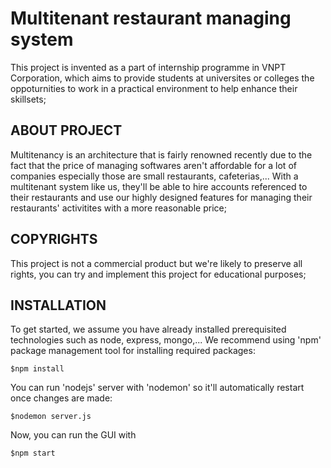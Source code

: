 # Multitenant restaurant managing system

This project is invented as a part of internship programme in VNPT Corporation,
which aims to provide students at universites or colleges the oppoturnities to work
in a practical environment to help enhance their skillsets;

ABOUT PROJECT
-------------
Multitenancy is an architecture that is fairly renowned recently due to the fact that the price of managing softwares aren't affordable for a lot of companies especially those are small restaurants, cafeterias,...
With a multitenant system like us, they'll be able to hire accounts referenced to
their restaurants and use our highly designed features for managing their restaurants' activitites with a more reasonable price;

COPYRIGHTS
----------
This project is not a commercial product but we're likely to preserve all rights,
you can try and implement this project for educational purposes;

INSTALLATION
------------
To get started, we assume you have already installed prerequisited technologies such as node, express, mongo,... We recommend using 'npm' package management tool for installing required packages:

    $npm install

You can run 'nodejs' server with 'nodemon' so it'll automatically restart once changes are made:

    $nodemon server.js
    
Now, you can run the GUI with
    
    $npm start
